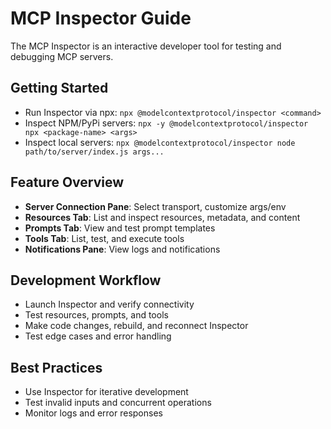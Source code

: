 # MCP Inspector Guide

The MCP Inspector is an interactive developer tool for testing and debugging MCP servers.

## Getting Started
- Run Inspector via npx: `npx @modelcontextprotocol/inspector <command>`
- Inspect NPM/PyPi servers: `npx -y @modelcontextprotocol/inspector npx <package-name> <args>`
- Inspect local servers: `npx @modelcontextprotocol/inspector node path/to/server/index.js args...`

## Feature Overview
- **Server Connection Pane**: Select transport, customize args/env
- **Resources Tab**: List and inspect resources, metadata, and content
- **Prompts Tab**: View and test prompt templates
- **Tools Tab**: List, test, and execute tools
- **Notifications Pane**: View logs and notifications

## Development Workflow
- Launch Inspector and verify connectivity
- Test resources, prompts, and tools
- Make code changes, rebuild, and reconnect Inspector
- Test edge cases and error handling

## Best Practices
- Use Inspector for iterative development
- Test invalid inputs and concurrent operations
- Monitor logs and error responses
